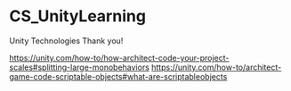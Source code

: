 # CS_UnityLearning
Unity Technologies Thank you!

https://unity.com/how-to/how-architect-code-your-project-scales#splitting-large-monobehaviors
https://unity.com/how-to/architect-game-code-scriptable-objects#what-are-scriptableobjects
